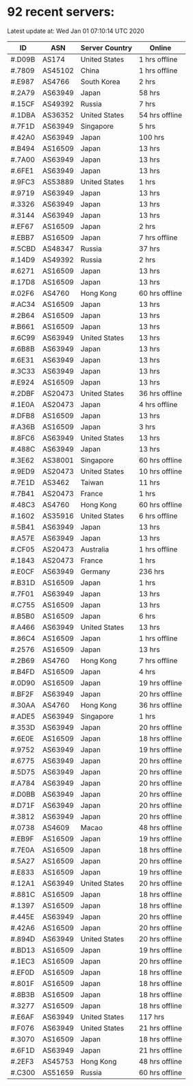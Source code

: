 # 92 recent servers:

Latest update at: Wed Jan 01 07:10:14 UTC 2020

| ID | ASN | Server Country | Online |
| -- | --- | -------------- | ------ |
| #.D09B | AS174 | United States | 1 hrs offline |
| #.7809 | AS45102 | China | 1 hrs offline |
| #.E987 | AS4766 | South Korea | 2 hrs |
| #.2A79 | AS63949 | Japan | 58 hrs |
| #.15CF | AS49392 | Russia | 7 hrs |
| #.1DBA | AS36352 | United States | 54 hrs offline |
| #.7F1D | AS63949 | Singapore | 5 hrs |
| #.42A0 | AS63949 | Japan | 100 hrs |
| #.B494 | AS16509 | Japan | 13 hrs |
| #.7A00 | AS63949 | Japan | 13 hrs |
| #.6FE1 | AS63949 | Japan | 13 hrs |
| #.9FC3 | AS53889 | United States | 1 hrs |
| #.9719 | AS63949 | Japan | 13 hrs |
| #.3326 | AS63949 | Japan | 13 hrs |
| #.3144 | AS63949 | Japan | 13 hrs |
| #.EF67 | AS16509 | Japan | 2 hrs |
| #.EBB7 | AS16509 | Japan | 7 hrs offline |
| #.5CBD | AS48347 | Russia | 37 hrs |
| #.14D9 | AS49392 | Russia | 2 hrs |
| #.6271 | AS16509 | Japan | 13 hrs |
| #.17D8 | AS16509 | Japan | 13 hrs |
| #.02F6 | AS4760 | Hong Kong | 60 hrs offline |
| #.AC34 | AS16509 | Japan | 13 hrs |
| #.2B64 | AS16509 | Japan | 13 hrs |
| #.B661 | AS16509 | Japan | 13 hrs |
| #.6C99 | AS63949 | United States | 13 hrs |
| #.6B8B | AS63949 | Japan | 13 hrs |
| #.6E31 | AS63949 | Japan | 13 hrs |
| #.3C33 | AS63949 | Japan | 13 hrs |
| #.E924 | AS16509 | Japan | 13 hrs |
| #.2DBF | AS20473 | United States | 36 hrs offline |
| #.1E0A | AS20473 | Japan | 4 hrs offline |
| #.DFB8 | AS16509 | Japan | 13 hrs |
| #.A36B | AS16509 | Japan | 3 hrs |
| #.8FC6 | AS63949 | United States | 13 hrs |
| #.488C | AS63949 | Japan | 13 hrs |
| #.3E62 | AS38001 | Singapore | 60 hrs offline |
| #.9ED9 | AS20473 | United States | 10 hrs offline |
| #.7E1D | AS3462 | Taiwan | 11 hrs |
| #.7B41 | AS20473 | France | 1 hrs |
| #.48C3 | AS4760 | Hong Kong | 60 hrs offline |
| #.1602 | AS35916 | United States | 6 hrs offline |
| #.5B41 | AS63949 | Japan | 13 hrs |
| #.A57E | AS63949 | Japan | 13 hrs |
| #.CF05 | AS20473 | Australia | 1 hrs offline |
| #.1843 | AS20473 | France | 1 hrs |
| #.E0CF | AS63949 | Germany | 236 hrs |
| #.B31D | AS16509 | Japan | 1 hrs |
| #.7F01 | AS63949 | Japan | 13 hrs |
| #.C755 | AS16509 | Japan | 13 hrs |
| #.B5B0 | AS16509 | Japan | 6 hrs |
| #.A466 | AS63949 | United States | 13 hrs |
| #.86C4 | AS16509 | Japan | 1 hrs offline |
| #.2576 | AS16509 | Japan | 13 hrs |
| #.2B69 | AS4760 | Hong Kong | 7 hrs offline |
| #.B4FD | AS16509 | Japan | 4 hrs |
| #.0D90 | AS16509 | Japan | 19 hrs offline |
| #.BF2F | AS63949 | Japan | 20 hrs offline |
| #.30AA | AS4760 | Hong Kong | 36 hrs offline |
| #.ADE5 | AS63949 | Singapore | 1 hrs |
| #.353D | AS63949 | Japan | 20 hrs offline |
| #.6E0E | AS16509 | Japan | 18 hrs offline |
| #.9752 | AS63949 | Japan | 19 hrs offline |
| #.6775 | AS63949 | Japan | 20 hrs offline |
| #.5D75 | AS63949 | Japan | 20 hrs offline |
| #.A784 | AS63949 | Japan | 20 hrs offline |
| #.D0BB | AS63949 | Japan | 20 hrs offline |
| #.D71F | AS63949 | Japan | 20 hrs offline |
| #.3812 | AS63949 | Japan | 20 hrs offline |
| #.0738 | AS4609 | Macao | 48 hrs offline |
| #.EB9F | AS16509 | Japan | 19 hrs offline |
| #.7E0A | AS16509 | Japan | 18 hrs offline |
| #.5A27 | AS16509 | Japan | 20 hrs offline |
| #.E833 | AS16509 | Japan | 19 hrs offline |
| #.12A1 | AS63949 | United States | 20 hrs offline |
| #.881C | AS16509 | Japan | 18 hrs offline |
| #.1397 | AS16509 | Japan | 18 hrs offline |
| #.445E | AS63949 | Japan | 20 hrs offline |
| #.42A6 | AS16509 | Japan | 20 hrs offline |
| #.894D | AS63949 | United States | 20 hrs offline |
| #.BD13 | AS16509 | Japan | 19 hrs offline |
| #.1EC3 | AS16509 | Japan | 20 hrs offline |
| #.EF0D | AS16509 | Japan | 18 hrs offline |
| #.801F | AS16509 | Japan | 18 hrs offline |
| #.8B3B | AS16509 | Japan | 18 hrs offline |
| #.3277 | AS16509 | Japan | 18 hrs offline |
| #.E6AF | AS63949 | United States | 117 hrs |
| #.F076 | AS63949 | United States | 21 hrs offline |
| #.3070 | AS16509 | Japan | 18 hrs offline |
| #.6F1D | AS63949 | Japan | 21 hrs offline |
| #.2EF3 | AS45753 | Hong Kong | 48 hrs offline |
| #.C300 | AS51659 | Russia | 60 hrs offline |

